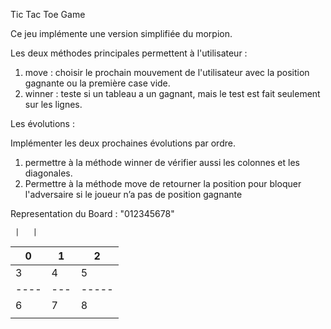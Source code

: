 Tic Tac Toe Game

Ce jeu implémente une version simplifiée du morpion.

Les deux méthodes principales permettent à l'utilisateur :
1.	move : choisir le prochain mouvement de l'utilisateur avec la position gagnante ou la première case vide.
2.	winner : teste si un tableau a un gagnant, mais le test est fait seulement sur les lignes.

Les évolutions :

Implémenter les deux prochaines évolutions par ordre.
1.	permettre à la méthode winner de vérifier aussi les colonnes et les diagonales.
2.	Permettre à la méthode move de retourner la position pour bloquer l'adversaire si le joueur n’a pas de position gagnante


Representation du Board : "012345678"

     |   |
   0 | 1 | 2
 ----|---|-----
   3 | 4 | 5
 ----|---|-----
   6 | 7 | 8
     |   |